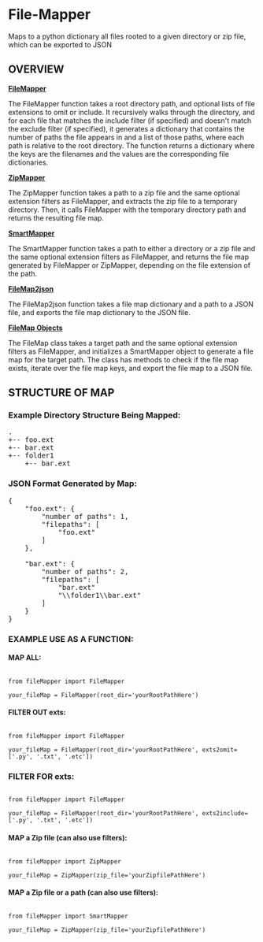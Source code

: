 # File-Mapper
Maps to a python dictionary all files rooted to a given directory or zip file, which can be exported to JSON
## OVERVIEW

<u><b>FileMapper</b></u>
<p>
The FileMapper function takes a root directory path, and optional lists of file extensions to omit or include. 
It recursively walks through the directory, and for each file that matches the include filter (if specified) 
and doesn't match the exclude filter (if specified), it generates a dictionary that contains the number of paths the 
file appears in and a list of those paths, where each path is relative to the root directory. The function returns a 
dictionary where the keys are the filenames and the values are the corresponding file dictionaries.

<u><b>ZipMapper</b></u>
<p>
The ZipMapper function takes a path to a zip file and the same optional extension filters as FileMapper, 
and extracts the zip file to a temporary directory. Then, it calls FileMapper with the temporary 
directory path and returns the resulting file map.
</p>

<u><b>SmartMapper</b></u>
<p>
The SmartMapper function takes a path to either a directory or a zip file and the same optional extension filters as 
FileMapper, and returns the file map generated by FileMapper or ZipMapper, depending on the file extension of the path.
</p>

<u><b>FileMap2json</b></u>
<p>
The FileMap2json function takes a file map dictionary and a path to a JSON file, and exports the file map dictionary 
to the JSON file.
</p>

<u><b>FileMap Objects</b></u>
<p>
The FileMap class takes a target path and the same optional extension filters as FileMapper, and initializes a 
SmartMapper object to generate a file map for the target path. The class has methods to check if the file map exists, 
iterate over the file map keys, and export the file map to a JSON file.
</p>



## STRUCTURE OF MAP

### Example Directory Structure Being Mapped:
<pre>
.
+-- foo.ext
+-- bar.ext
+-- folder1
    +-- bar.ext
</pre>

### JSON Format Generated by Map:
<pre>
{
    "foo.ext": {
        "number of paths": 1,
        "filepaths": [
            "foo.ext"
        ]
    },

    "bar.ext": {
        "number of paths": 2,
        "filepaths": [
            "bar.ext"
            "\\folder1\\bar.ext"
        ]
    }
}
</pre>



### EXAMPLE USE AS A FUNCTION:




#### MAP ALL:
<code>
from fileMapper import FileMapper <br />
your_fileMap = FileMapper(root_dir='yourRootPathHere')
</code>

#### FILTER OUT exts:
<code>
from fileMapper import FileMapper <br />
your_fileMap = FileMapper(root_dir='yourRootPathHere', exts2omit=['.py', '.txt', '.etc'])
</code>

### FILTER FOR exts:
<code>
from fileMapper import FileMapper <br />
your_fileMap = FileMapper(root_dir='yourRootPathHere', exts2include=['.py', '.txt', '.etc'])
</code>

#### MAP a Zip file (can also use filters):
<code>
from fileMapper import ZipMapper <br />
your_fileMap = ZipMapper(zip_file='yourZipfilePathHere')
</code>

#### MAP a Zip file or a path (can also use filters):
<code>
from fileMapper import SmartMapper <br />
your_fileMap = ZipMapper(zip_file='yourZipfilePathHere')
</code>

